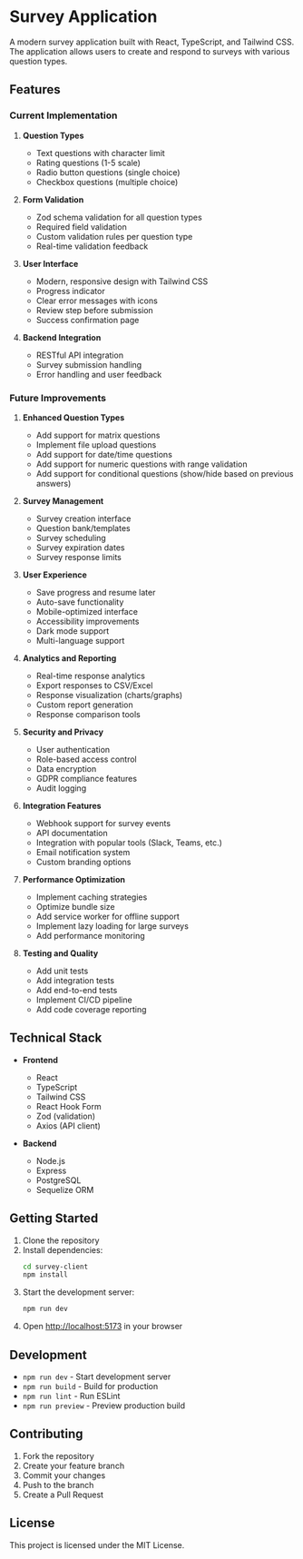 # Survey Application

A modern survey application built with React, TypeScript, and Tailwind CSS. The application allows users to create and respond to surveys with various question types.

## Features

### Current Implementation

1. **Question Types**
   - Text questions with character limit
   - Rating questions (1-5 scale)
   - Radio button questions (single choice)
   - Checkbox questions (multiple choice)

2. **Form Validation**
   - Zod schema validation for all question types
   - Required field validation
   - Custom validation rules per question type
   - Real-time validation feedback

3. **User Interface**
   - Modern, responsive design with Tailwind CSS
   - Progress indicator
   - Clear error messages with icons
   - Review step before submission
   - Success confirmation page

4. **Backend Integration**
   - RESTful API integration
   - Survey submission handling
   - Error handling and user feedback

### Future Improvements

1. **Enhanced Question Types**
   - Add support for matrix questions
   - Implement file upload questions
   - Add support for date/time questions
   - Add support for numeric questions with range validation
   - Add support for conditional questions (show/hide based on previous answers)

2. **Survey Management**
   - Survey creation interface
   - Question bank/templates
   - Survey scheduling
   - Survey expiration dates
   - Survey response limits

3. **User Experience**
   - Save progress and resume later
   - Auto-save functionality
   - Mobile-optimized interface
   - Accessibility improvements
   - Dark mode support
   - Multi-language support

4. **Analytics and Reporting**
   - Real-time response analytics
   - Export responses to CSV/Excel
   - Response visualization (charts/graphs)
   - Custom report generation
   - Response comparison tools

5. **Security and Privacy**
   - User authentication
   - Role-based access control
   - Data encryption
   - GDPR compliance features
   - Audit logging

6. **Integration Features**
   - Webhook support for survey events
   - API documentation
   - Integration with popular tools (Slack, Teams, etc.)
   - Email notification system
   - Custom branding options

7. **Performance Optimization**
   - Implement caching strategies
   - Optimize bundle size
   - Add service worker for offline support
   - Implement lazy loading for large surveys
   - Add performance monitoring

8. **Testing and Quality**
   - Add unit tests
   - Add integration tests
   - Add end-to-end tests
   - Implement CI/CD pipeline
   - Add code coverage reporting

## Technical Stack

- **Frontend**
  - React
  - TypeScript
  - Tailwind CSS
  - React Hook Form
  - Zod (validation)
  - Axios (API client)

- **Backend**
  - Node.js
  - Express
  - PostgreSQL
  - Sequelize ORM

## Getting Started

1. Clone the repository
2. Install dependencies:
   ```bash
   cd survey-client
   npm install
   ```
3. Start the development server:
   ```bash
   npm run dev
   ```
4. Open [http://localhost:5173](http://localhost:5173) in your browser

## Development

- `npm run dev` - Start development server
- `npm run build` - Build for production
- `npm run lint` - Run ESLint
- `npm run preview` - Preview production build

## Contributing

1. Fork the repository
2. Create your feature branch
3. Commit your changes
4. Push to the branch
5. Create a Pull Request

## License

This project is licensed under the MIT License.
